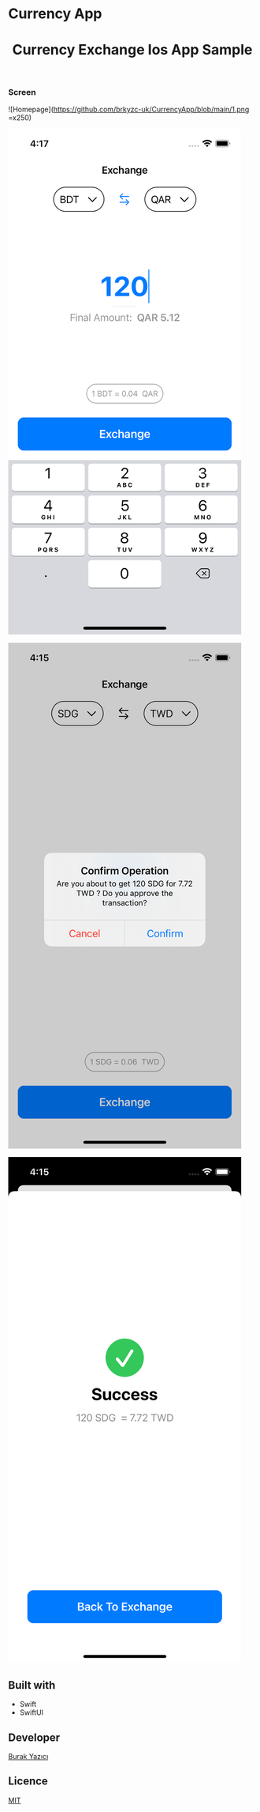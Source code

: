 # Currency App


<h1 align="center"> Currency Exchange Ios App Sample </h1> <br>





### Screen

![Homepage](https://github.com/brkyzc-uk/CurrencyApp/blob/main/1.png =x250)

![Homepage](https://github.com/brkyzc-uk/CurrencyApp/blob/main/2.png)

![Homepage](https://github.com/brkyzc-uk/CurrencyApp/blob/main/3.png)

![Homepage](https://github.com/brkyzc-uk/CurrencyApp/blob/main/4.png)



## Built with

- Swift
- SwiftUI


## Developer

[Burak Yazıcı](https://github.com/brkyzc-uk)

## Licence
[MIT](#)


